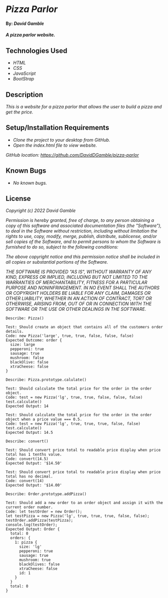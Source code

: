 # _Pizza Parlor_

#### By: _David Gamble_

#### _A pizza parlor website._

## Technologies Used

* _HTML_
* _CSS_
* _JavaScript_
* _BootStrap_

## Description

_This is a website for a pizza parlor that allows the user to build a pizza and get the price._

## Setup/Installation Requirements

* _Clone the project to your desktop from GitHub._
* _Open the index.html file to view website._

_GitHub location: https://github.com/DavidDGamble/pizza-parlor_

## Known Bugs

* _No known bugs._

## License

_Copyright (c) 2022 David Gamble_

_Permission is hereby granted, free of charge, to any person obtaining a copy of this software and associated documentation files (the "Software"), to deal in the Software without restriction, including without limitation the rights to use, copy, modify, merge, publish, distribute, sublicense, and/or sell copies of the Software, and to permit persons to whom the Software is furnished to do so, subject to the following conditions:_

_The above copyright notice and this permission notice shall be included in all copies or substantial portions of the Software._

_THE SOFTWARE IS PROVIDED "AS IS", WITHOUT WARRANTY OF ANY KIND, EXPRESS OR IMPLIED, INCLUDING BUT NOT LIMITED TO THE WARRANTIES OF MERCHANTABILITY, FITNESS FOR A PARTICULAR PURPOSE AND NONINFRINGEMENT. IN NO EVENT SHALL THE AUTHORS OR COPYRIGHT HOLDERS BE LIABLE FOR ANY CLAIM, DAMAGES OR OTHER LIABILITY, WHETHER IN AN ACTION OF CONTRACT, TORT OR OTHERWISE, ARISING FROM, OUT OF OR IN CONNECTION WITH THE SOFTWARE OR THE USE OR OTHER DEALINGS IN THE SOFTWARE._

```
Describe: Pizza()

Test: Should create an object that contains all of the customers order details.
Code: new Pizza('large', true, true, false, false, false)
Expected Outcome: order {
  size: large
  pepperoni: true
  sausage: true
  mushroom: false
  blackOlive: false
  xtraCheese: false
}

Describe: Pizza.prototype.calulate()

Test: Should calculate the total price for the order in the order object.
Code: test = new Pizza('lg', true, true, false, false, false)
test.calculate() 
Expected Output: 14

Test: Should calculate the total price for the order in the order object when a price value === 0.5.
Code: test = new Pizza('lg', true, true, true, false, false)
test.calculate() 
Expected Output: 14.5

Describe: convert()

Test: Should convert price total to readable price display when price total has 1 tenths value.
Code: convert(14.5)
Expected Output: '$14.50'

Test: Should convert price total to readable price display when price total has no decimal.
Code: convert(14)
Expected Output: '$14.00'

Describe: Order.prototype.addPizza()

Test: Should add a new order to an order object and assign it with the current order number.
Code: let testOrder = new Order();
let testPizza = new Pizza('lg', true, true, true, false, false);
testOrder.addPizza(testPizza);
console.log(testOrder);
Expected Output: Order {
  total: 0
  orders: {
    1: pizza {
      size: 'lg'
      pepperoni: true
      sausage: true
      mushroom: true
      blackOlives: false
      xtraCheese: false
      id: 1
    }
  }
  total: 0
}
```